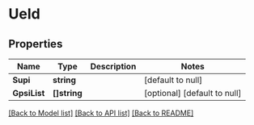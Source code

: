 # UeId

## Properties
Name | Type | Description | Notes
------------ | ------------- | ------------- | -------------
**Supi** | **string** |  | [default to null]
**GpsiList** | **[]string** |  | [optional] [default to null]

[[Back to Model list]](../README.md#documentation-for-models) [[Back to API list]](../README.md#documentation-for-api-endpoints) [[Back to README]](../README.md)

